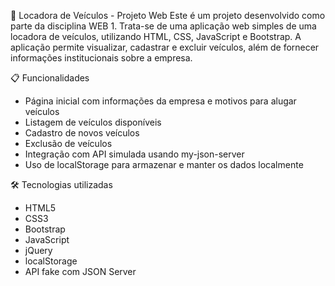 🚗 Locadora de Veículos - Projeto Web
Este é um projeto desenvolvido como parte da disciplina WEB 1. Trata-se de uma aplicação web simples de uma locadora de veículos, utilizando HTML, CSS, JavaScript e Bootstrap. A aplicação permite visualizar, cadastrar e excluir veículos, além de fornecer informações institucionais sobre a empresa.

📋 Funcionalidades
- Página inicial com informações da empresa e motivos para alugar veículos
- Listagem de veículos disponíveis
- Cadastro de novos veículos
- Exclusão de veículos
- Integração com API simulada usando my-json-server
- Uso de localStorage para armazenar e manter os dados localmente

🛠️ Tecnologias utilizadas
- HTML5
- CSS3
- Bootstrap
- JavaScript
- jQuery
- localStorage
- API fake com JSON Server
